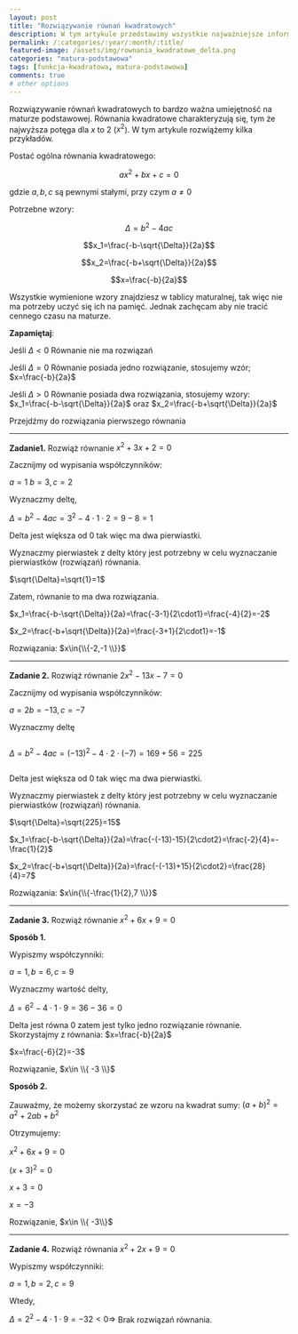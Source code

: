 ```yaml
---
layout: post
title: "Rozwiązywanie równań kwadratowych"
description: W tym artykule przedstawimy wszystkie najważniejsze informację na temat rozwiązywania równań kwadratowych. Jest to bardzo ważna wiedza która przydaję się bardzo często praktycznie w każdym dzile!
permalink: /:categories/:year/:month/:title/
featured-image: /assets/img/rownania_kwadratowe_delta.png
categories: "matura-podstawowa"
tags: [funkcja-kwadratowa, matura-podstawowa]
comments: true
# other options
---
```


Rozwiązywanie równań kwadratowych to bardzo ważna umiejętność na maturze podstawowej. Równania kwadratowe charakteryzują się, tym że najwyższa potęga dla $x$ to $2$ ($x^2$). W tym artykule rozwiążemy kilka przykładów.


Postać ogólna równania kwadratowego: 

$$ax^2+bx+c=0$$

gdzie $a,b,c$ są pewnymi stałymi, przy czym $a\neq0$

Potrzebne wzory:

$$\Delta=b^2-4ac$$

$$x_1=\frac{-b-\sqrt{\Delta}}{2a}$$ 

$$x_2=\frac{-b+\sqrt{\Delta}}{2a}$$

$$x=\frac{-b}{2a}$$

Wszystkie wymienione wzory znajdziesz w tablicy maturalnej, tak więc nie ma potrzeby uczyć się ich na pamięć. Jednak zachęcam aby nie tracić cennego czasu na maturze.

**Zapamiętaj**:

Jeśli $\Delta<0$ Równanie nie ma rozwiązań

Jeśli $\Delta=0$ Równanie posiada jedno rozwiązanie, stosujemy wzór; $x=\frac{-b}{2a}$

Jeśli $\Delta>0$ Równanie posiada dwa rozwiązania, stosujemy wzory: $x_1=\frac{-b-\sqrt{\Delta}}{2a}$  oraz $x_2=\frac{-b+\sqrt{\Delta}}{2a}$ 

Przejdźmy do rozwiązania pierwszego równania

---

**Zadanie1.** Rozwiąż równanie $x^2+3x+2=0$ 

Zacznijmy od wypisania współczynników: 

$a=1\ b=3, c=2$

Wyznaczmy deltę,

$\Delta=b^2-4ac=3^2-4\cdot1\cdot2=9-8=1$ 

Delta jest większa od $0$ tak więc ma dwa pierwiastki.

Wyznaczmy pierwiastek z delty który jest potrzebny w celu wyznaczanie pierwiastków (rozwiązań) równania.

$\sqrt{\Delta}=\sqrt{1}=1$ 

Zatem, równanie to ma dwa rozwiązania.

$x_1=\frac{-b-\sqrt{\Delta}}{2a}=\frac{-3-1}{2\cdot1}=\frac{-4}{2}=-2$

$x_2=\frac{-b+\sqrt{\Delta}}{2a}=\frac{-3+1}{2\cdot1}=-1$

Rozwiązania: $x\in{\\{-2,-1 \\}}$

---

**Zadanie 2.** Rozwiąż równanie $2x^2-13x-7=0$

Zacznijmy od wypisania współczynników: 

$a=2 b=-13, c=-7$

Wyznaczmy deltę 

<div style="overflow-x:auto;">

$\Delta=b^2-4ac=(-13)^2-4\cdot2\cdot(-7)=169+56=225$ 

</div>

Delta jest większa od $0$ tak więc ma dwa pierwiastki.

Wyznaczmy pierwiastek z delty który jest potrzebny w celu wyznaczanie pierwiastków (rozwiązań) równania.

$\sqrt{\Delta}=\sqrt{225}=15$ 

$x_1=\frac{-b-\sqrt{\Delta}}{2a}=\frac{-(-13)-15}{2\cdot2}=\frac{-2}{4}=-\frac{1}{2}$

$x_2=\frac{-b+\sqrt{\Delta}}{2a}=\frac{-(-13)+15}{2\cdot2}=\frac{28}{4}=7$

Rozwiązania: $x\in{\\{-\frac{1}{2},7 \\}}$

---

**Zadanie 3.** Rozwiąż równanie $x^2+6x+9=0$

**Sposób 1.**

Wypiszmy współczynniki: 

$a=1,b=6, c=9$

Wyznaczmy wartość delty,

$\Delta=6^2-4 \cdot 1 \cdot 9=36-36=0$

Delta jest równa $0$ zatem jest tylko jedno rozwiązanie równanie. Skorzystajmy z równania: $x=\frac{-b}{2a}$

$x=\frac{-6}{2}=-3$

Rozwiązanie, $x\in \\{ -3 \\}$


**Sposób 2.**

Zauważmy, że możemy skorzystać ze wzoru na kwadrat sumy: $(a+b)^2=a^2+2ab+b^2$

Otrzymujemy:

$x^2+6x+9=0$

$(x+3)^2=0$

$x+3=0$

$x=-3$

Rozwiązanie, $x\in \\{ -3\\}$

---

**Zadanie 4.** Rozwiąż równania $x^2+2x+9=0$

Wypiszmy współczynniki:

$a=1, b=2, c=9$

Wtedy, 

$\Delta=2^2-4 \cdot 1 \cdot 9 =-32<0 \Rightarrow$ Brak rozwiązań równania.